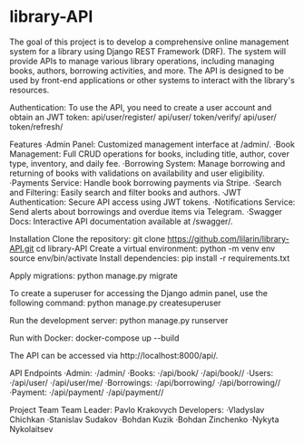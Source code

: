 # library-API
The goal of this project is to develop a comprehensive online management system for a library using Django REST Framework (DRF). The system will provide APIs to manage various library operations, including managing books, authors, borrowing activities, and more. The API is designed to be used by front-end applications or other systems to interact with the library's resources.


Authentication:
    To use the API, you need to create a user account and obtain an JWT token:
    api/user/register/
    api/user/ token/verify/
    api/user/ token/refresh/

Features
    ·Admin Panel: Customized management interface at /admin/.
    ·Book Management: Full CRUD operations for books, including title, author, cover type, inventory, and daily fee.
    ·Borrowing System: Manage borrowing and returning of books with validations on availability and user eligibility.
    ·Payments Service: Handle book borrowing payments via Stripe.
    ·Search and Filtering: Easily search and filter books and authors.
    ·JWT Authentication: Secure API access using JWT tokens.
    ·Notifications Service: Send alerts about borrowings and overdue items via Telegram.
    ·Swagger Docs: Interactive API documentation available at /swagger/.

Installation
Clone the repository:
    git clone https://github.com/lilarin/library-API.git
    cd library-API
    Create a virtual environment:
    python -m venv env
    source env/bin/activate
    Install dependencies:
    pip install -r requirements.txt

Apply migrations:
    python manage.py migrate

To create a superuser for accessing the Django admin panel, use the following command:
    python manage.py createsuperuser

Run the development server:
    python manage.py runserver

Run with Docker:
    docker-compose up --build

The API can be accessed via http://localhost:8000/api/.

API Endpoints
·Admin:
    ·/admin/
·Books:
    ·/api/book/
    ·/api/book/<id>/
·Users:
    ·/api/user/
    ·/api/user/me/
·Borrowings:
    ·/api/borrowing/
    ·/api/borrowing/<id>/
·Payment:
    ·/api/payment/
    ·/api/payment/<id>/

Project Team
Team Leader: Pavlo Krakovych
Developers:
    ·Vladyslav Chichkan
    ·Stanislav Sudakov
    ·Bohdan Kuzik
    ·Bohdan Zinchenko
    ·Nykyta Nykolaitsev

